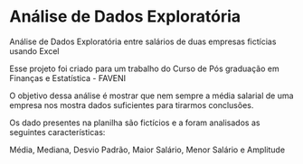 # Análise de Dados Exploratória

Análise de Dados Exploratória entre salários de duas empresas fictícias usando Excel 

Esse projeto foi criado para um trabalho do Curso de Pós graduação em Finanças e Estatística - FAVENI

O objetivo dessa análise é mostrar que nem sempre a média salarial de uma empresa nos mostra dados suficientes para tirarmos conclusões.

Os dado presentes na planilha são fictícios e a foram analisados as seguintes características:

Média, Mediana, Desvio Padrão, Maior Salário, Menor Salário	e Amplitude

